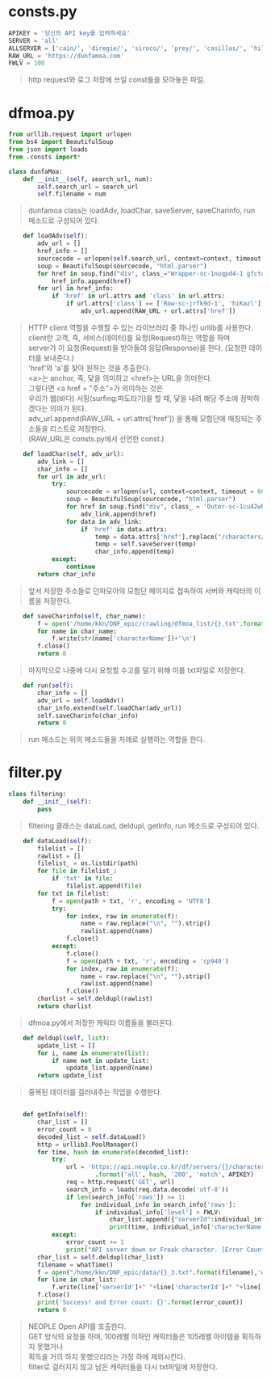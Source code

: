 # consts.py
```python
APIKEY = '당신의 API key를 입력하세요'
SERVER = 'all'
ALLSERVER = ['cain/', 'diregie/', 'siroco/', 'prey/', 'casillas/', 'hilder/', 'anton/', 'bakal/']
RAW_URL = 'https://dunfamoa.com'
FWLV = 100
```
>   
> http request와 로그 저장에 쓰일 const들을 모아놓은 파일.  
>   
# dfmoa.py
```python
from urllib.request import urlopen
from bs4 import BeautifulSoup
from json import loads
from .consts import*

class dunfaMoa:
    def __init__(self, search_url, num):
        self.search_url = search_url
        self.filename = num
```
>   
> dunfamoa class는 loadAdv, loadChar, saveServer, saveCharinfo, run 메소드로 구성되어 있다.  
>     
```python        
    def loadAdv(self):
        adv_url = []
        href_info = []
        sourcecode = urlopen(self.search_url, context=context, timeout = 600).read()
        soup = BeautifulSoup(sourcecode, "html.parser")
        for href in soup.find("div", class_="Wrapper-sc-1noqpd4-1 gfctoN").find_all("a"):
            href_info.append(href)
        for url in href_info:
            if 'href' in url.attrs and 'class' in url.attrs:
                if url.attrs['class'] == ['Row-sc-jrfk9d-1', 'hiKazl']:
                    adv_url.append(RAW_URL + url.attrs['href'])
```  
> HTTP client 역할을 수행할 수 있는 라이브러리 중 하나인 urllib를 사용한다.  
> client란 고객, 즉, 서비스(데이터)를 요청(Request)하는 역할을 하며  
> server가 이 요청(Request)을 받아들여 응답(Response)을 한다. (요청한 데이터를 보내준다.)  
> 'href'와 'a'를 찾아 원하는 것을 추출한다.  
> \<a\>는 anchor, 즉, 닻을 의미하고 \<href\>는 URL을 의미한다.  
> 그렇다면 \<a href = "주소"\>가 의미하는 것은  
> 우리가 웹(바다) 서핑(surfing:파도타기)을 할 때, 닻을 내려 해당 주소에 정박하겠다는 의미가 된다.  
> adv_url.append(RAW_URL + url.attrs['href']) 을 통해 모험단에 매칭되는 주소들을 리스트로 저장한다.  
> (RAW_URL은 consts.py에서 선언한 const.)  
>   
```python
    def loadChar(self, adv_url):
        adv_link = []
        char_info = []
        for url in adv_url:
            try:
                sourcecode = urlopen(url, context=context, timeout = 600).read()
                soup = BeautifulSoup(sourcecode, "html.parser")
                for href in soup.find("div", class_ = 'Outer-sc-1cu42wh-3 kCIUEG').find_all("a"):
                    adv_link.append(href)
                for data in adv_link:
                    if 'href' in data.attrs:
                        temp = data.attrs['href'].replace("/characters/", "")
                        temp = self.saveServer(temp)
                        char_info.append(temp)
            except:
                continue
        return char_info
```  
> 앞서 저장한 주소들로 던파모아의 모험단 페이지로 접속하여 서버와 캐릭터의 이름을 저장한다.  
>   
```python
    def saveCharinfo(self, char_name):
        f = open('/home/kkn/DNF_epic/crawling/dfmoa_list/{}.txt'.format(self.filename),'w')
        for name in char_name:
            f.write(str(name['characterName'])+'\n')
        f.close()
        return 0
```  
> 마지막으로 나중에 다시 요청할 수고를 덜기 위해 이를 txt파일로 저장한다.  
>    
```python
    def run(self):
        char_info = []
        adv_url = self.loadAdv()
        char_info.extend(self.loadChar(adv_url))
        self.saveCharinfo(char_info)
        return 0
```  
> run 메소드는 위의 메소드들을 차례로 실행하는 역할을 한다.  
>   
# filter.py
```python
class filtering:
    def __init__(self):
        pass
```  
>   
> filtering 클래스는 dataLoad, deldupl, getInfo, run 메소드로 구성되어 있다.
>   
```python
    def dataLoad(self):
        filelist = []
        rawlist = []
        filelist_ = os.listdir(path)
        for file in filelist_:
            if 'txt' in file:
                filelist.append(file)
        for txt in filelist:
            f = open(path + txt, 'r', encoding = 'UTF8')
            try:
                for index, raw in enumerate(f):
                    name = raw.replace("\n", "").strip()
                    rawlist.append(name)
                f.close()
            except:
                f.close()
                f = open(path + txt, 'r', encoding = 'cp949')
                for index, raw in enumerate(f):
                    name = raw.replace("\n", "").strip()
                    rawlist.append(name)
                f.close()
        charlist = self.deldupl(rawlist)
        return charlist
```  
>   
> dfmoa.py에서 저장한 캐릭터 이름들을 불러온다.  
>   
```python
    def deldupl(self, list):
        update_list = []
        for i, name in enumerate(list):
            if name not in update_list:
                update_list.append(name)
        return update_list
```  
>   
> 중복된 데이터를 걸러내주는 작업을 수행한다.  
>   

```python

    def getInfo(self):
        char_list = []
        error_count = 0
        decoded_list = self.dataLoad()
        http = urllib3.PoolManager()
        for time, hash in enumerate(decoded_list):
            try:
                url = 'https://api.neople.co.kr/df/servers/{}/characters?characterName={}&limit={}&wordType={}&apikey={}'\
                        .format('all', hash, '200', 'match', APIKEY)
                req = http.request('GET', url)
                search_info = loads(req.data.decode('utf-8'))
                if len(search_info['rows']) >= 1:
                    for individual_info in search_info['rows']:
                        if individual_info['level'] > FWLV:
                            char_list.append({"serverId":individual_info['serverId'], "characterId":individual_info['characterId'], "characterName":individual_info['characterName']})
                            print(time, individual_info['characterName'])
            except:
                error_count += 1
                print("API server down or Freak character. [Error Count : {}]".format(error_count))
        char_list = self.deldupl(char_list)
        filename = whatTime()
        f = open("/home/kkn/DNF_epic/data/{}_3.txt".format(filename),'w')
        for line in char_list:
            f.write(line['serverId']+" "+line['characterId']+" "+line['characterName']+'\n')
        f.close()
        print('Success! and Error count: {}'.format(error_count))
        return 0
```  
>   
> NEOPLE Open API를 호출한다.  
> GET 방식의 요청을 하며, 100레벨 이하인 캐릭터들은 105레벨 아이템을 획득하지 못했거나  
> 획득을 거의 하지 못했으리라는 가정 하에 제외시킨다.  
> filter로 걸러지지 않고 남은 캐릭터들을 다시 txt파일에 저장한다.  
